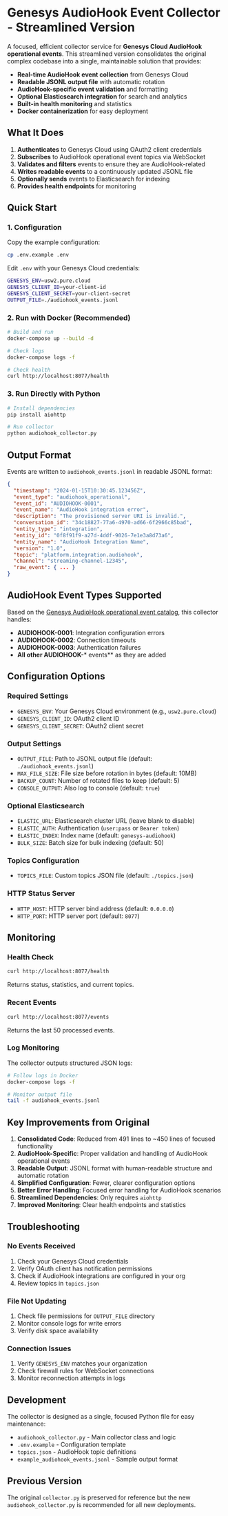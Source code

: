 # Genesys AudioHook Event Collector - Streamlined Version

A focused, efficient collector service for **Genesys Cloud AudioHook operational events**. This streamlined version consolidates the original complex codebase into a single, maintainable solution that provides:

- **Real-time AudioHook event collection** from Genesys Cloud
- **Readable JSONL output file** with automatic rotation
- **AudioHook-specific event validation** and formatting
- **Optional Elasticsearch integration** for search and analytics
- **Built-in health monitoring** and statistics
- **Docker containerization** for easy deployment

## What It Does

1. **Authenticates** to Genesys Cloud using OAuth2 client credentials
2. **Subscribes** to AudioHook operational event topics via WebSocket
3. **Validates and filters** events to ensure they are AudioHook-related
4. **Writes readable events** to a continuously updated JSONL file
5. **Optionally sends** events to Elasticsearch for indexing
6. **Provides health endpoints** for monitoring

## Quick Start

### 1. Configuration
Copy the example configuration:
```bash
cp .env.example .env
```

Edit `.env` with your Genesys Cloud credentials:
```bash
GENESYS_ENV=usw2.pure.cloud
GENESYS_CLIENT_ID=your-client-id
GENESYS_CLIENT_SECRET=your-client-secret
OUTPUT_FILE=./audiohook_events.jsonl
```

### 2. Run with Docker (Recommended)
```bash
# Build and run
docker-compose up --build -d

# Check logs
docker-compose logs -f

# Check health
curl http://localhost:8077/health
```

### 3. Run Directly with Python
```bash
# Install dependencies
pip install aiohttp

# Run collector
python audiohook_collector.py
```

## Output Format

Events are written to `audiohook_events.jsonl` in readable JSONL format:
```json
{
  "timestamp": "2024-01-15T10:30:45.123456Z",
  "event_type": "audiohook_operational",
  "event_id": "AUDIOHOOK-0001",
  "event_name": "AudioHook integration error",
  "description": "The provisioned server URI is invalid.",
  "conversation_id": "34c18827-77a6-4970-ad66-6f2966c85bad",
  "entity_type": "integration",
  "entity_id": "0f8f91f9-a27d-4ddf-9026-7e1e3a8d73a6",
  "entity_name": "AudioHook Integration Name",
  "version": "1.0",
  "topic": "platform.integration.audiohook",
  "channel": "streaming-channel-12345",
  "raw_event": { ... }
}
```

## AudioHook Event Types Supported

Based on the [Genesys AudioHook operational event catalog](https://developer.genesys.cloud/platform/operational-event-catalog/audiohook/), this collector handles:

- **AUDIOHOOK-0001**: Integration configuration errors
- **AUDIOHOOK-0002**: Connection timeouts
- **AUDIOHOOK-0003**: Authentication failures
- **All other AUDIOHOOK-*** events** as they are added

## Configuration Options

### Required Settings
- `GENESYS_ENV`: Your Genesys Cloud environment (e.g., `usw2.pure.cloud`)
- `GENESYS_CLIENT_ID`: OAuth2 client ID
- `GENESYS_CLIENT_SECRET`: OAuth2 client secret

### Output Settings  
- `OUTPUT_FILE`: Path to JSONL output file (default: `./audiohook_events.jsonl`)
- `MAX_FILE_SIZE`: File size before rotation in bytes (default: 10MB)
- `BACKUP_COUNT`: Number of rotated files to keep (default: 5)
- `CONSOLE_OUTPUT`: Also log to console (default: `true`)

### Optional Elasticsearch
- `ELASTIC_URL`: Elasticsearch cluster URL (leave blank to disable)
- `ELASTIC_AUTH`: Authentication (`user:pass` or `Bearer token`)
- `ELASTIC_INDEX`: Index name (default: `genesys-audiohook`)
- `BULK_SIZE`: Batch size for bulk indexing (default: 50)

### Topics Configuration
- `TOPICS_FILE`: Custom topics JSON file (default: `./topics.json`)

### HTTP Status Server
- `HTTP_HOST`: HTTP server bind address (default: `0.0.0.0`)
- `HTTP_PORT`: HTTP server port (default: `8077`)

## Monitoring

### Health Check
```bash
curl http://localhost:8077/health
```
Returns status, statistics, and current topics.

### Recent Events
```bash
curl http://localhost:8077/events
```
Returns the last 50 processed events.

### Log Monitoring
The collector outputs structured JSON logs:
```bash
# Follow logs in Docker
docker-compose logs -f

# Monitor output file
tail -f audiohook_events.jsonl
```

## Key Improvements from Original

1. **Consolidated Code**: Reduced from 491 lines to ~450 lines of focused functionality
2. **AudioHook-Specific**: Proper validation and handling of AudioHook operational events  
3. **Readable Output**: JSONL format with human-readable structure and automatic rotation
4. **Simplified Configuration**: Fewer, clearer configuration options
5. **Better Error Handling**: Focused error handling for AudioHook scenarios
6. **Streamlined Dependencies**: Only requires `aiohttp`
7. **Improved Monitoring**: Clear health endpoints and statistics

## Troubleshooting

### No Events Received
1. Check your Genesys Cloud credentials
2. Verify OAuth client has notification permissions
3. Check if AudioHook integrations are configured in your org
4. Review topics in `topics.json`

### File Not Updating  
1. Check file permissions for `OUTPUT_FILE` directory
2. Monitor console logs for write errors
3. Verify disk space availability

### Connection Issues
1. Verify `GENESYS_ENV` matches your organization
2. Check firewall rules for WebSocket connections
3. Monitor reconnection attempts in logs

## Development

The collector is designed as a single, focused Python file for easy maintenance:
- `audiohook_collector.py` - Main collector class and logic
- `.env.example` - Configuration template
- `topics.json` - AudioHook topic definitions
- `example_audiohook_events.jsonl` - Sample output format

## Previous Version

The original `collector.py` is preserved for reference but the new `audiohook_collector.py` is recommended for all new deployments.
